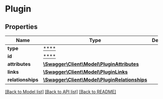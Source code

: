 # Plugin

## Properties
Name | Type | Description | Notes
------------ | ------------- | ------------- | -------------
**type** | [****](.md) |  | [optional] 
**id** | [****](.md) |  | [optional] 
**attributes** | [**\Swagger\Client\Model\PluginAttributes**](PluginAttributes.md) |  | [optional] 
**links** | [**\Swagger\Client\Model\PluginLinks**](PluginLinks.md) |  | [optional] 
**relationships** | [**\Swagger\Client\Model\PluginRelationships**](PluginRelationships.md) |  | [optional] 

[[Back to Model list]](../../README.md#documentation-for-models) [[Back to API list]](../../README.md#documentation-for-api-endpoints) [[Back to README]](../../README.md)

